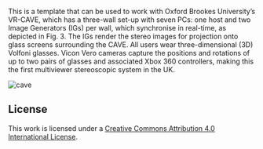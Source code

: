 This is a template that can be used to work with Oxford Brookes University’s VR-CAVE, which has a three-wall set-up with seven PCs: one host and two Image Generators (IGs) per wall, which synchronise in real-time, as depicted in Fig. 3. The IGs render the stereo images for projection onto glass screens surrounding the CAVE. All users wear three-dimensional (3D) Volfoni glasses. Vicon Vero cameras capture the positions and rotations of up to two pairs of glasses and associated Xbox 360 controllers, making this the first multiviewer stereoscopic system in the UK.

![cave](https://github.com/BrookesUni/UniCAVE-template/assets/7113488/593f18da-d15f-4581-b36b-24aa5dda6fea)


## License
This work is licensed under a [Creative Commons Attribution 4.0 International License](https://creativecommons.org/licenses/by/4.0/).
